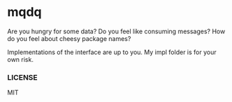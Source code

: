 mqdq
====

Are you hungry for some data? Do you feel like consuming messages? How do you feel about cheesy package names?

Implementations of the interface are up to you. My impl folder is for your own risk.

### LICENSE 

MIT
